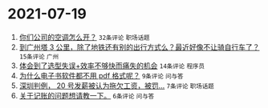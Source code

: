 # 2021-07-19

1. [你们公司的空调怎么开？](https://www.v2ex.com/t/790284) `32条评论` `职场话题`
1. [到广州塔 3 公里，除了地铁还有别的出行方式么？最近好像不让骑自行车了？](https://www.v2ex.com/t/790295) `15条评论` `广州`
1. [体会到了选型失误+效率不够快而痛失的机会](https://www.v2ex.com/t/790304) `14条评论` `程序员`
1. [为什么电子书软件都不用 pdf 格式呢？](https://www.v2ex.com/t/790287) `9条评论` `问与答`
1. [深圳判例， 20 号发薪被认为拖欠工资，被罚...](https://www.v2ex.com/t/790299) `7条评论` `职场话题`
1. [关于记账的问题想请教一下。](https://www.v2ex.com/t/790296) `6条评论` `问与答`
